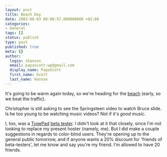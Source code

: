 ```yaml
---
layout: post
title: Beach Day
date: 2003-08-03 08:08:57.000000000 +02:00
categories:
- General
tags: []
status: publish
type: post
published: true
meta: {}
author:
  login: shanson
  email: papascott-wp@gmail.com
  display_name: PapaScott
  first_name: Scott
  last_name: Hanson
---
```

<p>It's going to be warm again today, so we're heading for the <a href="http://www.travemuende.de">beach</a> (early, so we beat the traffic). </p>
<p>Christopher is still asking to see the Springsteen video to watch Bruce slide. Is he too young to be watching music videos? Not if it's <em>good</em> music.</p>
<p>I, too, was a <a href="http://www.typepad.com/">TypePad</a> <a href="http://papascott.typepad.com/">beta tester</a>. I didn't look at it that closely, since I'm not looking to replace my present hoster (namely, me). But I did make a couple suggestions in regards to color-blind users. They're opening up to the general public tomorrow, and if anyone wants a 20% discount for 'friends of beta-testers', let me know and say you're my friend. I'm allowed to have 20 friends.</p>

